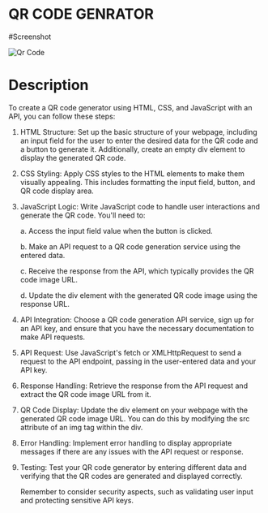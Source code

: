 # QR CODE GENRATOR

#Screenshot

![Qr Code](https://github.com/dhruvil-patel009/CSS-Javascript/assets/85049831/49d80bcd-a51d-4243-948f-7067f7742823)


# Description

To create a QR code generator using HTML, CSS, and JavaScript with an API, you can follow these steps:

1. HTML Structure: Set up the basic structure of your webpage, including an input field for the user to enter the desired data for the QR code and a button to generate it. Additionally, create an empty div element to display the generated QR code.

2. CSS Styling: Apply CSS styles to the HTML elements to make them visually appealing. This includes formatting the input field, button, and QR code display area.

3. JavaScript Logic: Write JavaScript code to handle user interactions and generate the QR code. You'll need to:

    a. Access the input field value when the button is clicked.
   
    b. Make an API request to a QR code generation service using the entered data.

    c. Receive the response from the API, which typically provides the QR code image URL.
 
    d. Update the div element with the generated QR code image using the response URL.

5. API Integration: Choose a QR code generation API service, sign up for an API key, and ensure that you have the necessary documentation to make API requests.

6. API Request: Use JavaScript's fetch or XMLHttpRequest to send a request to the API endpoint, passing in the user-entered data and your API key.

7. Response Handling: Retrieve the response from the API request and extract the QR code image URL from it.

8. QR Code Display: Update the div element on your webpage with the generated QR code image URL. You can do this by modifying the src attribute of an img tag within the div.

9. Error Handling: Implement error handling to display appropriate messages if there are any issues with the API request or response.

10. Testing: Test your QR code generator by entering different data and verifying that the QR codes are generated and displayed correctly.

      Remember to consider security aspects, such as validating user input and protecting sensitive API keys.
